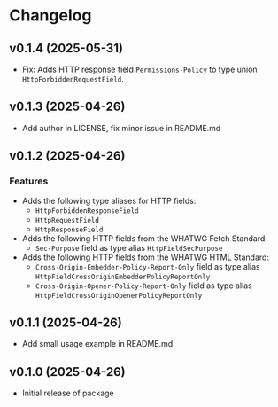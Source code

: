 # Changelog

## v0.1.4 (2025-05-31)
- Fix: Adds HTTP response field `Permissions-Policy` to type union `HttpForbiddenRequestField`.

## v0.1.3 (2025-04-26)
- Add author in LICENSE, fix minor issue in README.md

## v0.1.2 (2025-04-26)
### Features
- Adds the following type aliases for HTTP fields:
  - `HttpForbiddenResponseField`
  - `HttpRequestField`
  - `HttpResponseField`
- Adds the following HTTP fields from the WHATWG Fetch Standard:
  - `Sec-Purpose` field as type alias `HttpFieldSecPurpose`
- Adds the following HTTP fields from the WHATWG HTML Standard:
  - `Cross-Origin-Embedder-Policy-Report-Only` field as type alias  `HttpFieldCrossOriginEmbedderPolicyReportOnly`
  - `Cross-Origin-Opener-Policy-Report-Only` field as type alias `HttpFieldCrossOriginOpenerPolicyReportOnly`

## v0.1.1 (2025-04-26)
- Add small usage example in README.md

## v0.1.0 (2025-04-26)
- Initial release of package
